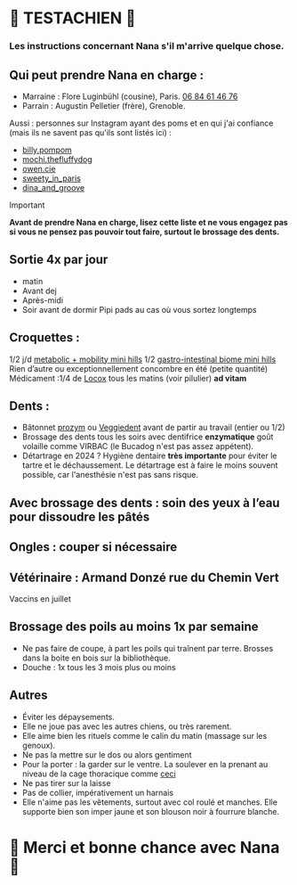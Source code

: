 
# :heart_decoration: TESTACHIEN :heart_decoration:
### Les instructions concernant Nana s'il m'arrive quelque chose.

## Qui peut prendre Nana en charge :
- Marraine : Flore Luginbühl (cousine), Paris. [06 84 61 46 76](tel:+33684614676)
- Parrain : Augustin Pelletier (frère), Grenoble.

Aussi : personnes sur Instagram ayant des poms et en qui j'ai confiance (mais ils ne savent pas qu'ils sont listés ici) : 
- [billy.pompom](https://www.instagram.com/billy.pompom/?hl=fr)
- [mochi.thefluffydog](https://www.instagram.com/mochi.thefluffydog/)
- [owen.cie](https://www.instagram.com/owen.cie/)
- [sweety_in_paris](https://www.instagram.com/sweety_in_paris/)
- [dina_and_groove](https://www.instagram.com/dina_and_groove/)

> [!IMPORTANT]
>**Avant de prendre Nana en charge, lisez cette liste et ne vous engagez pas si vous ne pensez pas pouvoir tout faire, surtout le brossage des dents.**

## Sortie 4x par jour
- matin
- Avant dej
- Après-midi 
- Soir avant de dormir
Pipi pads au cas où vous sortez longtemps

## Croquettes :
1/2 j/d [metabolic + mobility mini hills](https://www.hillspet.fr/dog-food/pd-canine-metabolic-plus-mobility-mini-dry)
1/2 [gastro-intestinal biome mini hills](https://www.hillspet.fr/dog-food/pd-gastrointestinal-biome-canine-mini-dry)
Rien d’autre ou exceptionnellement concombre en été (petite quantité)
Médicament :1/4 de [Locox](https://ch.virbac.com/fr/home/product-selector/pagecontent/das-richtige-produkt-finden/locox---fur-eine-optimale-gelenk.html) tous les matins (voir pilulier) **ad vitam**

## Dents :
- Bâtonnet [prozym](https://www.prozym.fr/prozym-pour-chiens/lamelles/) ou  [Veggiedent](https://fr.virbac.com/products/hygiene/lamelles-a-macher-veggiedent) avant de partir au travail (entier ou 1/2)
- Brossage des dents tous les soirs avec dentifrice **enzymatique** goût volaille comme VIRBAC (le Bucadog n'est pas assez appétent).
- Détartrage en 2024 ?
Hygiène dentaire **très importante** pour éviter le tartre et le déchaussement. Le détartrage est à faire le moins souvent possible, car l'anesthésie n'est pas sans risque.

## Avec brossage des dents : soin des yeux à l’eau pour dissoudre les pâtés 

## Ongles : couper si nécessaire 

## Vétérinaire : Armand Donzé rue du Chemin Vert 
Vaccins en juillet 

## Brossage des poils au moins 1x par semaine
- Ne pas faire de coupe, à part les poils qui traînent par terre. Brosses dans la boite en bois sur la bibliothèque.
- Douche : 1x tous les 3 mois plus ou moins

## Autres
- Éviter les dépaysements.
- Elle ne joue pas avec les autres chiens, ou très rarement.
- Elle aime bien les rituels comme le calin du matin (massage sur les genoux).
- Ne pas la mettre sur le dos ou alors gentiment
- Pour la porter : la garder sur le ventre. La soulever en la prenant au niveau de la cage thoracique comme [ceci]()
- Ne pas tirer sur la laisse
- Pas de collier, impérativement un harnais
- Elle n'aime pas les vêtements, surtout avec col roulé et manches. Elle supporte bien son imper jaune et son blouson noir à fourrure blanche.

# :heartbeat: **Merci et bonne chance avec Nana** :heartbeat:
